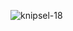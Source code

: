 ![knipsel-18](https://user-images.githubusercontent.com/95087870/149656871-74996342-a770-43b2-baaa-0223649c541d.PNG)
